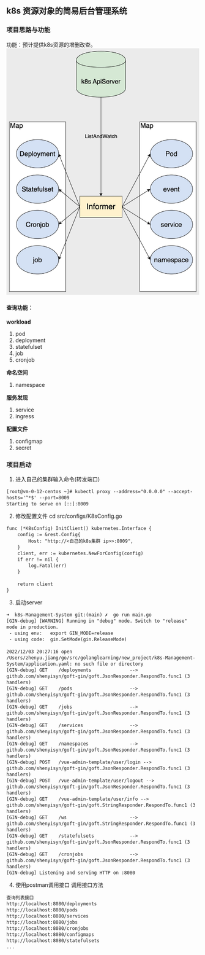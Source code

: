 ## k8s 资源对象的简易后台管理系统
### 项目思路与功能
功能：预计提供k8s资源的增删改查。
![](https://github.com/googs1025/k8s-sample-management-system/blob/main/images/%E6%B5%81%E7%A8%8B%E5%9B%BE.jpg?raw=true)
#### 查询功能：
**workload**
1. pod
2. deployment
3. statefulset
4. job
5. cronjob

**命名空间**
1. namespace

**服务发现**
1. service
2. ingress

**配置文件**
1. configmap
2. secret
### 项目启动
1. 进入自己的集群输入命令(转发端口)
```bigquery
[root@vm-0-12-centos ~]# kubectl proxy --address="0.0.0.0" --accept-hosts='^*$' --port=8009
Starting to serve on [::]:8009
```

2. 修改配置文件
cd src/configs/K8sConfig.go
```bigquery
func (*K8sConfig) InitClient() kubernetes.Interface {
	config := &rest.Config{
		Host: "http://<自己的k8s集群 ip>>:8009",
	}
	client, err := kubernetes.NewForConfig(config)
	if err != nil {
		log.Fatal(err)
	}
	
	return client
}
```

3. 启动server
```bigquery
➜  k8s-Management-System git:(main) ✗  go run main.go
[GIN-debug] [WARNING] Running in "debug" mode. Switch to "release" mode in production.
 - using env:   export GIN_MODE=release
 - using code:  gin.SetMode(gin.ReleaseMode)

2022/12/03 20:27:16 open /Users/zhenyu.jiang/go/src/golanglearning/new_project/k8s-Management-System/application.yaml: no such file or directory
[GIN-debug] GET    /deployments              --> github.com/shenyisyn/goft-gin/goft.JsonResponder.RespondTo.func1 (3 handlers)
[GIN-debug] GET    /pods                     --> github.com/shenyisyn/goft-gin/goft.JsonResponder.RespondTo.func1 (3 handlers)
[GIN-debug] GET    /jobs                     --> github.com/shenyisyn/goft-gin/goft.JsonResponder.RespondTo.func1 (3 handlers)
[GIN-debug] GET    /services                 --> github.com/shenyisyn/goft-gin/goft.JsonResponder.RespondTo.func1 (3 handlers)
[GIN-debug] GET    /namespaces               --> github.com/shenyisyn/goft-gin/goft.JsonResponder.RespondTo.func1 (3 handlers)
[GIN-debug] POST   /vue-admin-template/user/login --> github.com/shenyisyn/goft-gin/goft.JsonResponder.RespondTo.func1 (3 handlers)
[GIN-debug] POST   /vue-admin-template/user/logout --> github.com/shenyisyn/goft-gin/goft.JsonResponder.RespondTo.func1 (3 handlers)
[GIN-debug] GET    /vue-admin-template/user/info --> github.com/shenyisyn/goft-gin/goft.StringResponder.RespondTo.func1 (3 handlers)
[GIN-debug] GET    /ws                       --> github.com/shenyisyn/goft-gin/goft.StringResponder.RespondTo.func1 (3 handlers)
[GIN-debug] GET    /statefulsets             --> github.com/shenyisyn/goft-gin/goft.JsonResponder.RespondTo.func1 (3 handlers)
[GIN-debug] GET    /cronjobs                 --> github.com/shenyisyn/goft-gin/goft.JsonResponder.RespondTo.func1 (3 handlers)
[GIN-debug] Listening and serving HTTP on :8080

```
4. 使用postman调用接口
调用接口方法
```
查询列表接口
http://localhost:8080/deployments
http://localhost:8080/pods
http://localhost:8080/services
http://localhost:8080/jobs
http://localhost:8080/cronjobs
http://localhost:8080/configmaps
http://localhost:8080/statefulsets
...

```
